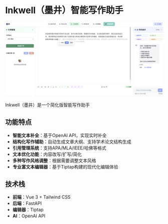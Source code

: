 # Inkwell（墨井）智能写作助手

![主页截图](doc/home.png)

Inkwell（墨井）是一个简化版智能写作助手

## 功能特点

- **智能文本补全**：基于OpenAI API，实现实时补全
- **结构化写作辅助**：自动生成文章大纲、支持学术论文结构生成
- **引用管理系统**：支持APA/MLA/IEEE/哈佛等格式
- **文本优化功能**：内容改写/扩写/简化
- **多种写作风格调整**：根据需要调整文本风格
- **专业富文本编辑器**：基于Tiptap构建的现代化编辑体验

## 技术栈

- **前端**：Vue 3 + Tailwind CSS
- **后端**：FastAPI
- **编辑器**：Tiptap
- **AI**：OpenAI API
